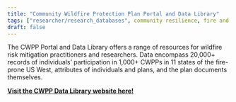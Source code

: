 ```yaml
---
title: "Community Wildfire Protection Plan Portal and Data Library"
tags: ["researcher/research_databases", community resilience, fire and forestry groups]
draft: false
---
```


The CWPP Portal and Data Library offers a range of resources for wildfire risk mitigation practitioners and researchers.
    Data encompass 20,000+ records of individuals’ participation in 1,000+ CWPPs in 11 states of the fire-prone US West, attributes of individuals and plans, and the plan documents themselves.


[**Visit the CWPP Data Library website here!**](https://fireadapted.org/cwpp-database/)

